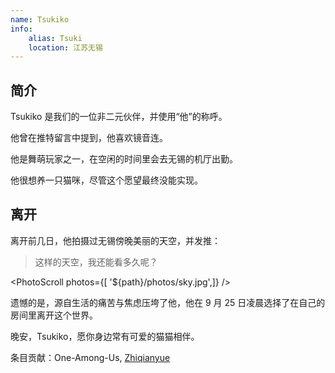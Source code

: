 ```yaml
---
name: Tsukiko
info:
    alias: Tsuki
    location: 江苏无锡
---
```


## 简介

Tsukiko 是我们的一位非二元伙伴，并使用“他”的称呼。

他曾在推特留言中提到，他喜欢镜音连。

他是舞萌玩家之一，在空闲的时间里会去无锡的机厅出勤。

他很想养一只猫咪，尽管这个愿望最终没能实现。

## 离开

离开前几日，他拍摄过无锡傍晚美丽的天空，并发推：

> 这样的天空，我还能看多久呢？

<PhotoScroll photos={[ '${path}/photos/sky.jpg',]} />  

遗憾的是，源自生活的痛苦与焦虑压垮了他，他在 9 月 25 日凌晨选择了在自己的房间里离开这个世界。

晚安，Tsukiko，愿你身边常有可爱的猫猫相伴。

条目贡献：One-Among-Us, [Zhiqianyue](https://twitter.com/Zhiqianyue)
